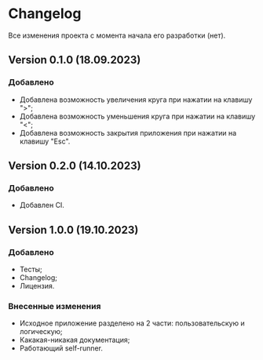 # Changelog
Все изменения проекта с момента начала его разработки (нет).

## Version 0.1.0 (18.09.2023)
### Добавлено
- Добавлена возможность увеличения круга при нажатии на клавишу ">";
- Добавлена возможность уменьшения круга при нажатии на клавишу "<";
- Добавлена возможность закрытия приложения при нажатии на клавишу "Esc".

## Version 0.2.0 (14.10.2023)
### Добавлено
- Добавлен CI.

## Version 1.0.0 (19.10.2023)
### Добавлено
- Тесты;
- Changelog;
- Лицензия.
### Внесенные изменения
- Исходное приложение разделено на 2 части: пользовательскую и логическую;
- Какакая-никакая документация;
- Работающий self-runner.
